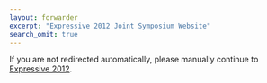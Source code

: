 ```yaml
---
layout: forwarder
excerpt: "Expressive 2012 Joint Symposium Website"
search_omit: true
---
```

<head> <script>window.location.href = "http://cae-sbim-npar-2012.inrialpes.fr/"</script> </head>

If you are not redirected automatically, please manually continue to [Expressive 2012](http://cae-sbim-npar-2012.inrialpes.fr/).
